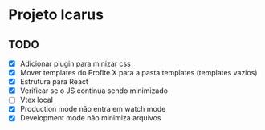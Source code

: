 # Projeto Icarus

## TODO

- [x] Adicionar plugin para minizar css
- [x] Mover templates do Profite X para a pasta templates (templates vazios)
- [x] Estrutura para React
- [x] Verificar se o JS continua sendo minimizado
- [ ] Vtex local
- [x] Production mode não entra em watch mode
- [x] Development mode não minimiza arquivos
